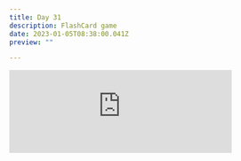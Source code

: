 ```yaml
---
title: Day 31
description: FlashCard game
date: 2023-01-05T08:38:00.041Z
preview: ""

---
```

<iframe src="https://mastodontech.de/@larnius/109638339221089070/embed" class="mastodon-embed" style="max-width: 100%; border: 0" width="400" allowfullscreen="allowfullscreen"></iframe><script src="https://mastodontech.de/embed.js" async="async"></script>